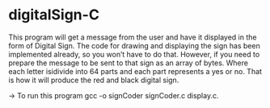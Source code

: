 # digitalSign-C

This program will get a message from the user and have it displayed in the form of Digital Sign.
The code for drawing and displaying the sign has been implemented already, so you won’t have to do that. 
However, if you need to prepare the message to be sent to that sign as an array of bytes. Where each letter
isidivide into 64 parts and each part represents a yes or no. That is how it will produce the red and 
black digital sign.

-> To run this program 
gcc -o signCoder signCoder.c display.c.
